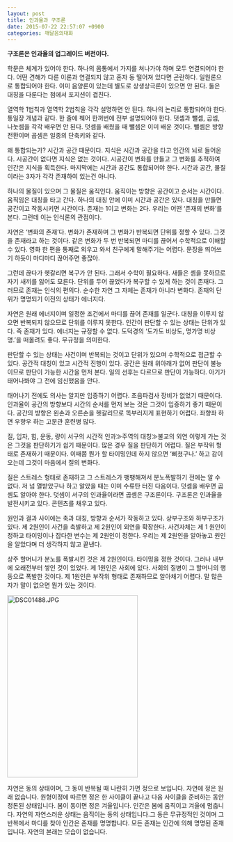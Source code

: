 ```yaml
---
layout: post
title: 인과율과 구조론
date: 2015-07-22 22:57:07 +0900
categories: 깨달음의대화
---
```

**구조론은 인과율의 업그레이드 버전이다.**  


  



      
학문은 체계가 있어야 한다. 하나의 몸통에서 가지를 쳐나가야 하며 모두 연결되어야 한다. 어떤 견해가 다른 이론과 연결되지 않고 혼자 동 떨어져 있다면 곤란하다. 일원론으로 통합되어야 한다. 이미 음양론이 있는데 별도로 상생상극론이 있으면 안 된다. 둘은 대칭을 다룬다는 점에서 포지션이 겹친다. 

  


열역학 1법칙과 열역학 2법칙을 각각 설명하면 안 된다. 하나의 논리로 통합되어야 한다. 통일장 개념과 같다. 한 줄에 꿰어 한꺼번에 전부 설명되어야 한다. 덧셈과 뺄셈, 곱셈, 나눗셈을 각각 배우면 안 된다. 덧셈을 배웠을 때 뺄셈은 이미 배운 것이다. 뺄셈은 방향전환이며 곱셈은 일종의 단축키와 같다. 

  


왜 통합되는가? 시간과 공간 때문이다. 지식은 시간과 공간을 타고 인간의 뇌로 들어온다. 시공간이 없다면 지식은 없는 것이다. 시공간이 변화를 만들고 그 변화를 추적하여 인간은 지식을 획득한다. 마지막에는 시간과 공간도 통합되어야 한다. 시간과 공간, 물질이라는 3자가 각각 존재하여 있는건 아니다. 

  


하나의 물질이 있으며 그 물질은 움직인다. 움직이는 방향은 공간이고 순서는 시간이다. 움직임은 대칭을 타고 간다. 하나의 대칭 안에 이미 시간과 공간은 있다. 대칭을 만들면 공간이고 작동시키면 시간이다. 존재는 1이고 변화는 2다. 우리는 어떤 ‘존재의 변화’를 본다. 그런데 이는 인식론의 관점이다. 

  


자연은 ‘변화의 존재’다. 변화가 존재하며 그 변화가 반복되면 단위를 정할 수 있다. 그것을 존재라고 하는 것이다. 같은 변화가 두 번 반복되면 마디를 끊어서 수학적으로 이해할 수 있다. 영화 한 편을 통째로 외우고 와서 친구에게 말해주기는 어렵다. 문장을 띄어쓰기 하듯이 마디마디 끊어주면 좋잖아. 

  


그런데 끊다가 헷갈리면 복구가 안 된다. 그래서 수학이 필요하다. 새들은 셈을 못하므로 자기 새끼를 잃어도 모른다. 단위를 두어 끊었다가 복구할 수 있게 하는 것이 존재다. 그러므로 존재는 인식의 편의다. 순수한 자연 그 자체는 존재가 아니라 변화다. 존재의 단위가 명명되기 이전의 상태가 에너지다. 

  


자연은 원래 에너지이며 일정한 조건에서 마디를 끊어 존재를 일군다. 대칭을 이루지 않으면 반복되지 않으므로 단위를 이루지 못한다. 인간이 판단할 수 있는 상태는 단위가 있다. 즉 존재가 있다. 에너지는 규정할 수 없다. 도덕경의 ‘도가도 비상도, 명가명 비상명.’을 떠올려도 좋다. 무규정을 의미한다. 

  


판단할 수 있는 상태는 사건이며 반복되는 것이고 단위가 있으며 수학적으로 접근할 수 있다. 공간적 대칭이 있고 시간적 진행이 있다. 공간은 원래 위아래가 없어 판단이 불능이므로 판단이 가능한 시간을 먼저 본다. 일의 선후는 다르므로 판단이 가능하다. 아기가 태어나봐야 그 전에 임신했음을 안다. 

  


태어나기 전에도 의사는 알지만 입증하기 어렵다. 초음파검사 장비가 없었기 때문이다. 인과율이 공간의 방향보다 시간의 순서를 먼저 보는 것은 그것이 입증하기 좋기 때문이다. 공간의 방향은 왼손과 오른손을 헷갈리므로 똑부러지게 표현하기 어렵다. 좌향좌 하면 우향우 하는 고문관 훈련병 많다. 

  


질, 입자, 힘, 운동, 량이 서구의 시간적 인과≫주역의 대칭≫불교의 외연 이렇게 가는 것은 그것을 판단하기가 쉽기 때문이다. 많은 경우 질을 판단하기 어렵다. 질은 부작위 형태로 존재하기 때문이다. 이때쯤 뭔가 할 타이밍인데 하지 않으면 ‘삐쳤구나.’ 하고 감이 오는데 그것이 마음에서 질의 변화다. 

  


질은 스트레스 형태로 존재하고 그 스트레스가 팽팽해져서 분노폭발하기 전에는 알 수 없다. 저 넘 열받았구나 하고 알았을 때는 이미 수류탄 터진 다음이다. 덧셈을 배우면 곱셈도 알아야 한다. 덧셈이 서구의 인과율이라면 곱셈은 구조론이다. 구조론은 인과율을 발전시키고 있다. 콘텐츠를 채우고 있다. 

  


원인과 결과 사이에는 축과 대칭, 방향과 순서가 작동하고 있다. 상부구조와 하부구조가 있다. 제 2원인이 사건을 촉발하고 제 2원인이 외연을 확장한다. 사건자체는 제 1 원인이 정하고 타이밍이나 잡다한 변수는 제 2원인이 정한다. 우리는 제 2원인을 알아놓고 원인을 알았다며 더 생각하지 않고 끝낸다. 

  


상주 할머니가 분노를 폭발시킨 것은 제 2원인이다. 타이밍을 정한 것이다. 그러나 내부에 오래전부터 쌓인 것이 있었다. 제 1원인은 사회에 있다. 사회의 질병이 그 할머니의 행동으로 폭발한 것이다. 제 1원인은 부작위 형태로 존재하므로 알아채기 어렵다. 말 많은 자가 말이 없으면 뭔가 있는 것이다. 

  


  



 <img src="assets/attach/images/198/061/609/DSC01488.JPG" alt="DSC01488.JPG"  height="419" width="300" /> 

  


  


자연은 동의 상태이며, 그 동이 반복될 때 나란히 가면 정으로 보입니다. 자연에 정은 원래 없습니다. 원형이정에 따르면 정은 한 사이클이 끝나고 다음 사이클을 준비하는 동안 정돈된 상태입니다. 봄이 동이면 정은 겨울입니다. 인간은 봄에 움직이고 겨울에 멈춥니다. 자연의 자연스러운 상태는 움직이는 동의 상태입니다.그 동은 무규정적인 것이며 그 반복에서 마디를 찾아 인간은 존재를 명명합니다. 모든 존재는 인간에 의해 명명된 존재입니다. 자연의 본래는 모습이 없습니다.
